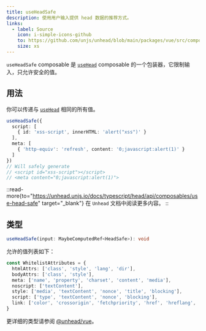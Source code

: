 ```yaml
---
title: useHeadSafe
description: 使用用户输入提供 head 数据的推荐方式。
links:
  - label: Source
    icon: i-simple-icons-github
    to: https://github.com/unjs/unhead/blob/main/packages/vue/src/composables.ts
    size: xs
---
```


`useHeadSafe` composable 是 [`useHead`](/docs/api/composables/use-head) composable 的一个包装器，它限制输入，只允许安全的值。

## 用法

你可以传递与 [`useHead`](/docs/api/composables/use-head) 相同的所有值。

```ts
useHeadSafe({
  script: [
    { id: 'xss-script', innerHTML: 'alert("xss")' }
  ],
  meta: [
    { 'http-equiv': 'refresh', content: '0;javascript:alert(1)' }
  ]
})
// Will safely generate
// <script id="xss-script"></script>
// <meta content="0;javascript:alert(1)">
```

::read-more{to="https://unhead.unjs.io/docs/typescript/head/api/composables/use-head-safe" target="_blank"}
在 `Unhead` 文档中阅读更多内容。
::

## 类型

```ts
useHeadSafe(input: MaybeComputedRef<HeadSafe>): void
```

允许的值列表如下：

```ts
const WhitelistAttributes = {
  htmlAttrs: ['class', 'style', 'lang', 'dir'],
  bodyAttrs: ['class', 'style'],
  meta: ['name', 'property', 'charset', 'content', 'media'],
  noscript: ['textContent'],
  style: ['media', 'textContent', 'nonce', 'title', 'blocking'],
  script: ['type', 'textContent', 'nonce', 'blocking'],
  link: ['color', 'crossorigin', 'fetchpriority', 'href', 'hreflang', 'imagesrcset', 'imagesizes', 'integrity', 'media', 'referrerpolicy', 'rel', 'sizes', 'type'],
}
```

更详细的类型请参阅 [@unhead/vue](https://github.com/unjs/unhead/blob/main/packages/vue/src/types/safeSchema.ts)。

